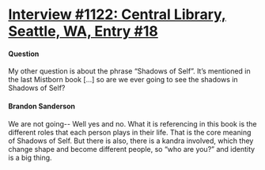# [Interview #1122: Central Library, Seattle, WA, Entry #18](https://www.theoryland.com/intvmain.php?i=1122#18)

#### Question

My other question is about the phrase “Shadows of Self”. It’s mentioned in the last Mistborn book [...] so are we ever going to see the shadows in Shadows of Self?

#### Brandon Sanderson

We are not going-- Well yes and no. What it is referencing in this book is the different roles that each person plays in their life. That is the core meaning of Shadows of Self. But there is also, there is a kandra involved, which they change shape and become different people, so “who are you?” and identity is a big thing.

